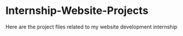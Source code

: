 # Internship-Website-Projects
Here are the project files related to my website development internship
